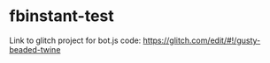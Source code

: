 # fbinstant-test

Link to glitch project for bot.js code: https://glitch.com/edit/#!/gusty-beaded-twine
